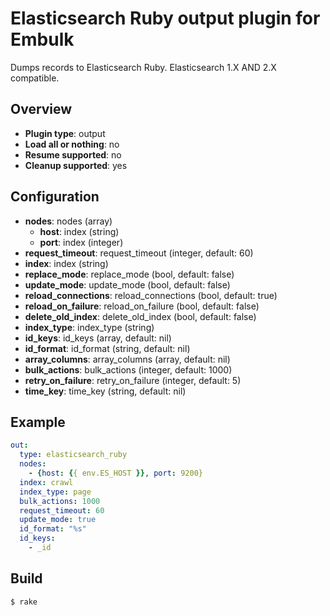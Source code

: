 # Elasticsearch Ruby output plugin for Embulk

Dumps records to Elasticsearch Ruby. Elasticsearch 1.X AND 2.X compatible.

## Overview

* **Plugin type**: output
* **Load all or nothing**: no
* **Resume supported**: no
* **Cleanup supported**: yes

## Configuration
  - **nodes**: nodes (array)
    - **host**: index (string)
    - **port**: index (integer)
  - **request_timeout**: request_timeout (integer, default: 60)
  - **index**: index (string)
  - **replace_mode**: replace_mode (bool, default: false)
  - **update_mode**: update_mode (bool, default: false)
  - **reload_connections**: reload_connections (bool, default: true)
  - **reload_on_failure**: reload_on_failure (bool, default: false)
  - **delete_old_index**: delete_old_index (bool, default: false)
  - **index_type**: index_type (string)
  - **id_keys**: id_keys (array, default: nil)
  - **id_format**: id_format (string, default: nil)
  - **array_columns**: array_columns (array, default: nil)
  - **bulk_actions**: bulk_actions (integer, default: 1000)
  - **retry_on_failure**: retry_on_failure (integer, default: 5)
  - **time_key**: time_key (string, default: nil)

## Example

```yaml
out:
  type: elasticsearch_ruby
  nodes:
    - {host: {{ env.ES_HOST }}, port: 9200}
  index: crawl
  index_type: page
  bulk_actions: 1000
  request_timeout: 60
  update_mode: true
  id_format: "%s"
  id_keys:
    - _id
```


## Build

```
$ rake
```
